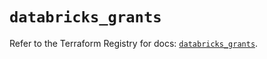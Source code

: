 # `databricks_grants`

Refer to the Terraform Registry for docs: [`databricks_grants`](https://registry.terraform.io/providers/databricks/databricks/1.80.0/docs/resources/grants).
